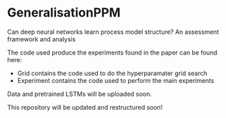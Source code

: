 # GeneralisationPPM
Can deep neural networks learn process model structure? An assessment framework and analysis

The code used produce the experiments found in the paper can be found here: 
- Grid contains the code used to do the hyperparamater grid search
- Experiment contains the code used to perform the main experiments

Data and pretrained LSTMs will be uploaded soon.

This repository will be updated and restructured soon!

